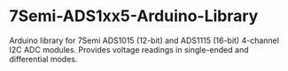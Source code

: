 # 7Semi-ADS1xx5-Arduino-Library
Arduino library for 7Semi ADS1015 (12-bit) and ADS1115 (16-bit) 4-channel I2C ADC modules. Provides voltage readings in single-ended and differential modes.
